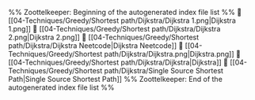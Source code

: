 %% Zoottelkeeper: Beginning of the autogenerated index file list  %%
📄 [[04-Techniques/Greedy/Shortest path/Dijkstra/Dijkstra 1.png|Dijkstra 1.png]]
📄 [[04-Techniques/Greedy/Shortest path/Dijkstra/Dijkstra 2.png|Dijkstra 2.png]]
📄 [[04-Techniques/Greedy/Shortest path/Dijkstra/Dijkstra Neetcode|Dijkstra Neetcode]]
📄 [[04-Techniques/Greedy/Shortest path/Dijkstra/Dijkstra.png|Dijkstra.png]]
📄 [[04-Techniques/Greedy/Shortest path/Dijkstra/Dijkstra|Dijkstra]]
📄 [[04-Techniques/Greedy/Shortest path/Dijkstra/Single Source Shortest Path|Single Source Shortest Path]]
%% Zoottelkeeper: End of the autogenerated index file list  %%
